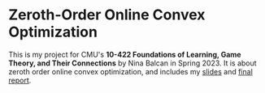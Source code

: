 # Zeroth-Order Online Convex Optimization
This is my project for CMU's **10-422 Foundations of Learning, Game Theory, and Their Connections** by Nina Balcan in Spring 2023. It is about zeroth order online convex optimization, and includes my [slides](https://github.com/panyan7/10422-project/blob/main/slide.pdf) and [final report](https://github.com/panyan7/10422-project/blob/main/writeup.pdf).
